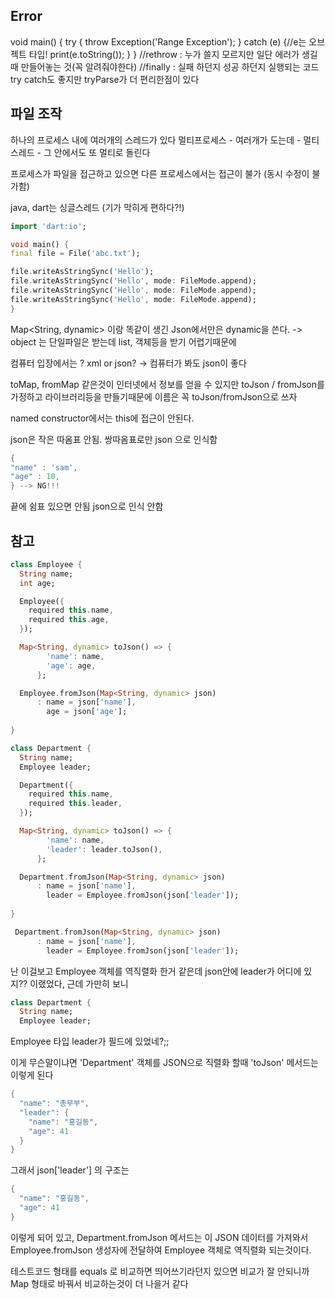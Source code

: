 ## Error
void main() {
try {
throw Exception('Range Exception');
} catch (e) {//e는 오브젝트 타입!
print(e.toString());
}
}
//rethrow : 누가 쓸지 모르지만 일단 에러가 생길 때 만들어놓는 것(꼭 알려줘야한다)
//finally : 실패 하던지 성공 하던지 실행되는 코드
try catch도 좋지만 tryParse가 더 편리한점이 있다

## 파일 조작
하나의 프로세스 내에 여러개의 스레드가 있다
멀티프로세스 - 여러개가 도는데 - 멀티스레드 - 그 안에서도 또 멀티로 돌린다

프로세스가 파일을 접근하고 있으면 다른 프로세스에서는 접근이 불가 (동시 수정이 불가함)

java, dart는 싱글스레드 (기가 막히게 편하다?!)

```dart
import 'dart:io';

void main() {
final file = File('abc.txt');

file.writeAsStringSync('Hello');
file.writeAsStringSync('Hello', mode: FileMode.append);
file.writeAsStringSync('Hello', mode: FileMode.append);
file.writeAsStringSync('Hello', mode: FileMode.append);
}

```

Map<String, dynamic> 이랑 똑같이 생긴 Json에서만은 dynamic을 쓴다.
-> object 는 단일파일은 받는데 list, 객체등을 받기 어렵기때문에

컴퓨터 입장에서는 ? xml or json?
-> 컴퓨터가 봐도 json이 좋다

toMap, fromMap 같은것이 인터넷에서 정보를 얻을 수 있지만
toJson / fromJson를 가정하고 라이브러리등을 만들기때문에 이름은 꼭 toJson/fromJson으로 쓰자

named constructor에서는 this에 접근이 안된다.

json은 작은 따옴표 안됨. 쌍따옴표로만 json 으로 인식함
```dart
{
"name" : 'sam',
"age" : 10,
} --> NG!!!

```

끝에 쉼표 있으면 안됨 json으로 인식 안함

## 참고

```dart
class Employee {
  String name;
  int age;

  Employee({
    required this.name,
    required this.age,
  });

  Map<String, dynamic> toJson() => {
        'name': name,
        'age': age,
      };

  Employee.fromJson(Map<String, dynamic> json)
      : name = json['name'],
        age = json['age'];
 
}


```
```dart
class Department {
  String name;
  Employee leader;

  Department({
    required this.name,
    required this.leader,
  });

  Map<String, dynamic> toJson() => {
        'name': name,
        'leader': leader.toJson(),
      };

  Department.fromJson(Map<String, dynamic> json)
      : name = json['name'],
        leader = Employee.fromJson(json['leader']);
  
}

```

```dart
 Department.fromJson(Map<String, dynamic> json)
      : name = json['name'],
        leader = Employee.fromJson(json['leader']);
```
난 이걸보고 Employee 객체를 역직렬화 한거 같은데 json안에 leader가 어디에 있지??
이랬었다, 근데 가만히 보니

```dart
class Department {
  String name;
  Employee leader;
```
Employee 타입 leader가 필드에 있었네?;;

이게 무슨말이냐면 'Department' 객체를 JSON으로 직렬화 할때 'toJson' 메서드는 이렇게 된다

```dart
{
  "name": "총무부",
  "leader": {
    "name": "홍길동",
    "age": 41
  }
}

```
그래서 json['leader'] 의 구조는  
```dart
{
  "name": "홍길동",
  "age": 41
}

```
이렇게 되어 있고, Department.fromJson 메서드는 이 JSON 데이터를 가져와서
Employee.fromJson 생성자에 전달하여 Employee 객체로 역직렬화 되는것이다.

테스트코드 형태를 equals 로 비교하면 띄어쓰기라던지 있으면 비교가 잘 안되니까
Map 형태로 바꿔서 비교하는것이 더 나을거 같다